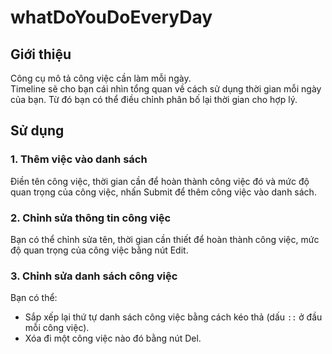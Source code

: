# whatDoYouDoEveryDay
## Giới thiệu
Công cụ mô tả công việc cần làm mỗi ngày.  
Timeline sẽ cho bạn cái nhìn tổng quan về cách sử dụng thời gian mỗi ngày của bạn. Từ đó bạn có thể điều chỉnh phân bố lại thời gian cho hợp lý.

## Sử dụng
### 1. Thêm việc vào danh sách  
Điền tên công việc, thời gian cần để hoàn thành công việc đó và mức độ quan trọng của công việc, nhấn Submit để thêm công việc vào danh sách.

### 2. Chỉnh sửa thông tin công việc  
Bạn có thể chỉnh sửa tên, thời gian cần thiết để hoàn thành công việc, mức độ quan trọng của công việc bằng nút Edit.

### 3. Chỉnh sửa danh sách công việc  
Bạn có thể:  
* Sắp xếp lại thứ tự danh sách công việc bằng cách kéo thả (dấu `::` ở đầu mỗi công việc).  
* Xóa đi một công việc nào đó bằng nút Del.  
